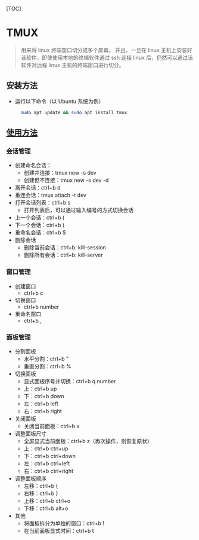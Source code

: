 [TOC]

# TMUX

> 用来将 linux 终端窗口切分成多个屏幕。
> 并且，一旦在 linux 主机上安装好该软件，即使使用本地的终端软件通过 ssh 连接 linux 后，仍然可以通过该软件对远程 linux 主机的终端窗口进行切分。

## 安装方法

- 运行以下命令（以 Ubuntu 系统为例）
  ```bash
    sudo apt update && sudo apt install tmux
  ```

## [使用方法](https://tmuxcheatsheet.com/)

### 会话管理

- 创建命名会话：
  - 创建并连接：tmux new -s dev
  - 创建但不连接：tmux new -s dev -d
- 离开会话：ctrl+b d
- 重连会话：tmux attach -t dev
- 打开会话列表：ctrl+b s
  - 打开列表后，可以通过输入编号的方式切换会话
- 上一个会话：ctrl+b (
- 下一个会话：ctrl+b )
- 重命名会话：ctrl+b $
- 删除会话
  - 删除当前会话：ctrl+b: kill-session
  - 删除所有会话：ctrl+b: kill-server

### 窗口管理

- 创建窗口
  - ctrl+b c
- 切换窗口
  - ctrl+b number
- 重命名窗口
  - ctrl+b ,

### 面板管理

- 分割面板
  - 水平分割：ctrl+b  "
  - 垂直分割：ctrl+b  %
- 切换面板
  - 显式面板序号并切换：ctrl+b q number
  - 上：ctrl+b  up
  - 下：ctrl+b  down
  - 左：ctrl+b  left
  - 右：ctrl+b  right
- 关闭面板
  - 关闭当前面板：ctrl+b x
- 调整面板尺寸
  - 全屏显式当前面板：ctrl+b z（再次操作，则恢复原状）
  - 上：ctrl+b ctrl+up
  - 下：ctrl+b ctrl+down
  - 左：ctrl+b ctrl+left
  - 右：ctrl+b ctrl+right
- 调整面板顺序
  - 左移：ctrl+b {
  - 右移：ctrl+b }
  - 上移：ctrl+b ctrl+o
  - 下移：ctrl+b alt+o
- 其他
  - 将面板拆分为单独的窗口：ctrl+b !
  - 在当前面板显式时间：ctrl+b t
